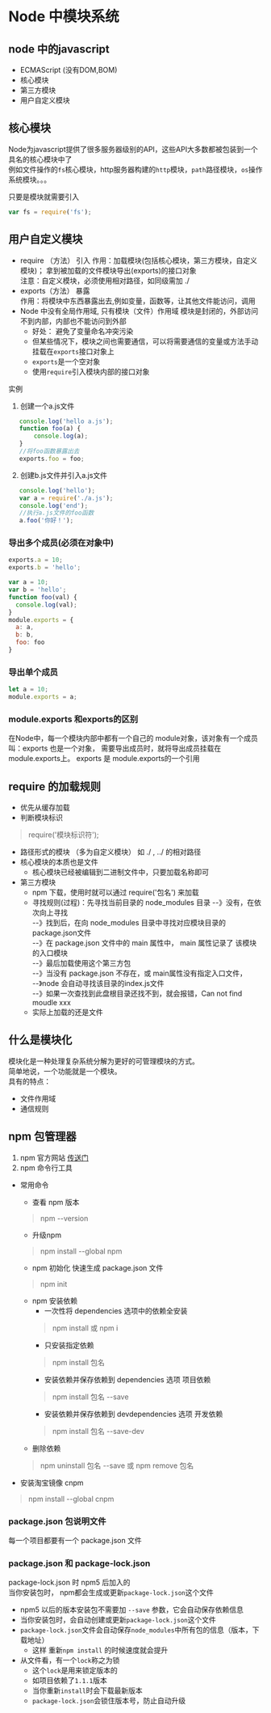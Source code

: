 # Node 中模块系统 

## node 中的javascript
  * ECMAScript (没有DOM,BOM)
  * 核心模块
  * 第三方模块
  * 用户自定义模块

## 核心模块
Node为javascript提供了很多服务器级别的API，这些API大多数都被包装到一个具名的核心模块中了  
例如文件操作的`fs`核心模块，http服务器构建的`http`模块，`path`路径模块，`os`操作系统模块。。。

只要是模块就需要引入 
```javascript
var fs = require('fs');
```  

## 用户自定义模块
  * require （方法） 引入
    作用：加载模块(包括核心模块，第三方模块，自定义模块)；
          拿到被加载的文件模块导出(exports)的接口对象     
    注意：自定义模块，必须使用相对路径，如同级需加 ./
  * exports（方法）  暴露   
    作用：将模块中东西暴露出去,例如变量，函数等，让其他文件能访问，调用   
  * Node 中没有全局作用域, 只有模块（文件）作用域 
    模块是封闭的，外部访问不到内部，内部也不能访问到外部  
    * 好处： 避免了变量命名冲突污染
    * 但某些情况下，模块之间也需要通信，可以将需要通信的变量或方法手动挂载在`exports`接口对象上
    * `exports`是一个空对象
    * 使用`require`引入模块内部的接口对象   

  实例
  1. 创建一个a.js文件
  ```javascript
     console.log('hello a.js');
     function foo(a) {
         console.log(a);
     }
     //将foo函数暴露出去
     exports.foo = foo;
  ``` 
  2. 创建b.js文件并引入a.js文件
  ```javascript
     console.log('hello');
     var a = require('./a.js');
     console.log('end');
     //执行a.js文件的foo函数
     a.foo('你好！');
  ```   

### 导出多个成员(必须在对象中)
```javascript
exports.a = 10;
exports.b = 'hello';
```
```javascript
var a = 10;
var b = 'hello';
function foo(val) {
  console.log(val);
}
module.exports = {
  a: a,
  b: b,
  foo: foo
}
``` 
### 导出单个成员 
```javascript
let a = 10;
module.exports = a;
```
### module.exports 和exports的区别

在Node中，每一个模块内部中都有一个自己的 module对象，该对象有一个成员叫：exports 也是一个对象，
需要导出成员时，就将导出成员挂载在module.exports上。
exports 是 module.exports的一个引用

## require 的加载规则 

- 优先从缓存加载
- 判断模块标识  
>  require('模块标识符');   
  + 路径形式的模块 （多为自定义模块） 如 ./ , ../ 的相对路径  
  + 核心模块的本质也是文件
    * 核心模块已经被编辑到二进制文件中，只要加载名称即可 
  + 第三方模块 
    * npm 下载，使用时就可以通过 require('包名') 来加载    
    * 寻找规则(过程)：先寻找当前目录的 node_modules 目录 
      --》没有，在依次向上寻找    
      --》找到后，在向 node_modules 目录中寻找对应模块目录的 package.json文件   
      --》在 package.json 文件中的 main 属性中， main 属性记录了 该模块的入口模块    
      --》最后加载使用这个第三方包      
      --》当没有 package.json 不存在，或 main属性没有指定入口文件，    
      --》node 会自动寻找该目录的index.js文件  
      --》如果一次查找到此盘根目录还找不到，就会报错，Can not find moudle xxx    
    * 实际上加载的还是文件   

## 什么是模块化   
模块化是一种处理复杂系统分解为更好的可管理模块的方式。   
简单地说，一个功能就是一个模块。  
具有的特点：
- 文件作用域
- 通信规则    

## npm 包管理器 
1. npm 官方网站 [传送门](https://npmjs.com)  
2. npm 命令行工具  
  - 常用命令 
    + 查看 npm 版本
    > npm --version  
    + 升级npm  
    > npm install --global npm  
    + npm 初始化 快速生成 package.json 文件
    > npm init   
    + npm 安装依赖 
      * 一次性将 dependencies 选项中的依赖全安装
      > npm install  或 npm i   
      * 只安装指定依赖  
      > npm install 包名   
      * 安装依赖并保存依赖到 dependencies 选项 项目依赖
      > npm install 包名 --save 
      * 安装依赖并保存依赖到 devdependencies 选项 开发依赖
      > npm install 包名 --save-dev 
    + 删除依赖
    > npm uninstall 包名 --save 或 npm remove 包名   

  - 安装淘宝镜像 cnpm 
  > npm install --global cnpm   

### package.json 包说明文件 
每一个项目都要有一个 package.json 文件

### package.json 和 package-lock.json

package-lock.json 时 npm5 后加入的  
当你安装包时， npm都会生成或更新`package-lock.json`这个文件  
- npm5 以后的版本安装包不需要加 `--save` 参数，它会自动保存依赖信息 
- 当你安装包时，会自动创建或更新`package-lock.json`这个文件 
- `package-lock.json`文件会自动保存`node_modules`中所有包的信息（版本，下载地址）
  + 这样 重新`npm install` 的时候速度就会提升  
- 从文件看，有一个`lock`称之为锁 
  + 这个`lock`是用来锁定版本的
  + 如项目依赖了`1.1.1`版本 
  + 当你重新`install`时会下载最新版本
  + `package-lock.json`会锁住版本号，防止自动升级

